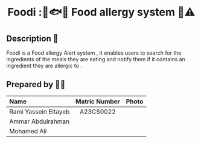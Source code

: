 <h1 align="center"> Foodi :🍞🐟🚨 Food allergy system 🥜⚠️ </h1>

## Description 📝
  Foodi is a Food allergy Alert system , it enables users to search for the ingredients of the meals they are eating and notify them if it contains an ingredient they are allergic to . 


## Prepared by 🧑‍💻

| Name             | Matric Number | Photo                                                         |
| :---------------- | :-------------: | :------------------------------------------------------------: |
| Rami Yassein Eltayeb       | A23CS0022        |    |
| Ammar Abdulrahman            |      |   |
| Mohamed Ali              |         |       |
